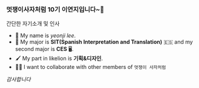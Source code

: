 
### 멋쟁이사자처럼 10기 이연지입니다~🦉

간단한 자기소개 및 인사
- 🦁 My name is *yeonji lee*.
- 🌝 My major is **SIT(Spanish Interpretation and Translation)** 🇪🇸 and my second major is **CES** 🖥. 
- 🖌 My part in likelion is **기획&디자인**.
- 🤼‍♀️ I want to collaborate with other members of `멋쟁이 사자처럼`

 *감사합니다*
